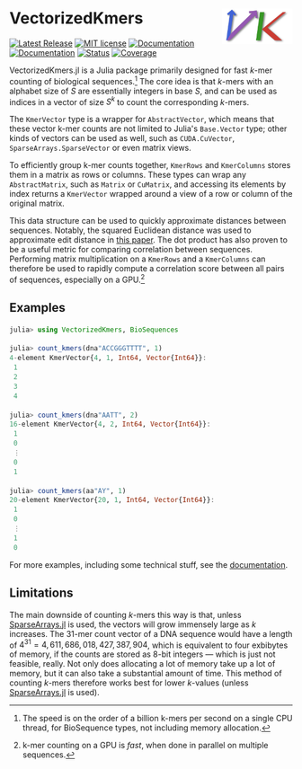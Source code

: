 # <img width="25%" src="./docs/src/assets/logo.png" align="right" /> VectorizedKmers

[![Latest Release](https://img.shields.io/github/release/anton083/VectorizedKmers.jl.svg)](https://github.com/anton083/VectorizedKmers.jl/releases/latest)
[![MIT license](https://img.shields.io/badge/license-MIT-green.svg)](https://opensource.org/license/MIT)
[![Documentation](https://img.shields.io/badge/docs-stable-blue.svg)](https://anton083.github.io/VectorizedKmers.jl/stable/)
[![Documentation](https://img.shields.io/badge/docs-latest-blue.svg)](https://anton083.github.io/VectorizedKmers.jl/dev/)
[![Status](https://github.com/anton083/VectorizedKmers.jl/actions/workflows/CI.yml/badge.svg?branch=main)](https://github.com/anton083/VectorizedKmers.jl/actions/workflows/CI.yml?query=branch%3Amain)
[![Coverage](https://codecov.io/gh/anton083/VectorizedKmers.jl/branch/main/graph/badge.svg)](https://codecov.io/gh/anton083/VectorizedKmers.jl)

VectorizedKmers.jl is a Julia package primarily designed for fast $k$-mer counting of biological sequences.[^1] The core idea is that $k$-mers with an alphabet size of $S$ are essentially integers in base $S$, and can be used as indices in a vector of size $S^k$ to count the corresponding $k$-mers.

The `KmerVector` type is a wrapper for `AbstractVector`, which means that these vector k-mer counts are not limited to Julia's `Base.Vector` type; other kinds of vectors can be used as well, such as `CUDA.CuVector`, `SparseArrays.SparseVector` or even matrix views.

To efficiently group k-mer counts together, `KmerRows` and `KmerColumns` stores them in a matrix as rows or columns. These types can wrap any `AbstractMatrix`, such as `Matrix` or `CuMatrix`, and accessing its elements by index returns a `KmerVector` wrapped around a view of a row or column of the original matrix.

This data structure can be used to quickly approximate distances between sequences. Notably, the squared Euclidean distance was used to approximate edit distance in [this paper](https://doi.org/10.1093/nar/gkz657). The dot product has also proven to be a useful metric for comparing correlation between sequences. Performing matrix multiplication on a `KmerRows` and a `KmerColumns` can therefore be used to rapidly compute a correlation score between all pairs of sequences, especially on a GPU.[^2]

## Examples
```julia
julia> using VectorizedKmers, BioSequences

julia> count_kmers(dna"ACCGGGTTTT", 1)
4-element KmerVector{4, 1, Int64, Vector{Int64}}:
 1
 2
 3
 4

julia> count_kmers(dna"AATT", 2)
16-element KmerVector{4, 2, Int64, Vector{Int64}}:
 1
 0
 ⋮
 0
 1

julia> count_kmers(aa"AY", 1)
20-element KmerVector{20, 1, Int64, Vector{Int64}}:
 1
 0
 ⋮
 1
 0
```
For more examples, including some technical stuff, see the [documentation](https://anton083.github.io/VectorizedKmers.jl/stable/).

## Limitations
The main downside of counting $k$-mers this way is that, unless [SparseArrays.jl](https://github.com/JuliaSparse/SparseArrays.jl) is used, the vectors will grow immensely large as $k$ increases. The 31-mer count vector of a DNA sequence would have a length of $4^{31} = 4,611,686,018,427,387,904$, which is equivalent to four exbibytes of memory, if the counts are stored as 8-bit integers — which is just not feasible, really. Not only does allocating a lot of memory take up a lot of memory, but it can also take a substantial amount of time. This method of counting $k$-mers therefore works best for lower $k$-values (unless [SparseArrays.jl](https://github.com/JuliaSparse/SparseArrays.jl) is used).

[^1]: The speed is on the order of a billion k-mers per second on a single CPU thread, for BioSequence types, not including memory allocation.

[^2]: k-mer counting on a GPU is *fast*, when done in parallel on multiple sequences.